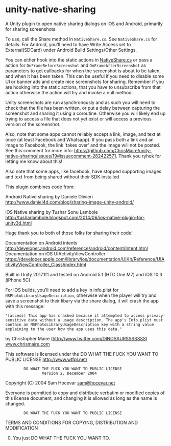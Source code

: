 # unity-native-sharing
A Unity plugin to open native sharing dialogs on iOS and Android, primarily for sharing screenshots.

To use, call the Share method in `NativeShare.cs`. See `NativeShare.cs` for details. For Android, you'll need to have Write Access set to External(SDCard) under Android Build Settings/Other Settings.

You can either hook into the static actions in [NativeShare.cs](Assets/Plugins/NativeShare.cs) or pass a action for `OnFrameBeforeScreenshot` and `OnFrameAfterScreenshot` as parameters to get callbacks for when the screenshot is about to be taken, and when it has been taken. This can be useful if you need to disable some UI or banner ads and create nice screenshots for sharing. Remember if you are hooking into the static actions, that you have to unsubscribe from that action otherwise the action will try and invoke a null method.

Unity screenshots are run asynchronously and as such you will need to check that the file has been written, or put a delay between capturing the screenshot and sharing it using a coroutine. Otherwise you will likely end up trying to access a file that does not yet exist or will access a previous version of the screenshot.

Also, note that some apps cannot reliably accept a link, image, and text at once (at least Facebook and Whatsapp). If you pass both a link and an image to Facebook, the link 'takes over' and the image will not be posted. See this comment for more info: https://github.com/ChrisMaire/unity-native-sharing/issues/19#issuecomment-282422571. Thank you ryhok for letting me know about this!

Also note that some apps, like facebook, have stopped supporting images and text from being shared without their SDK installed

This plugin combines code from:

Android Native sharing by Daniele Olivieri
http://www.daniel4d.com/blog/sharing-image-unity-android/

iOS Native sharing by Tushar Sonu Lambole 
http://tusharlambole.blogspot.com/2014/06/ios-native-plugin-for-unity3d.html

Huge thank you to both of those folks for sharing their code!

Documentation on Android intents
http://developer.android.com/reference/android/content/Intent.html
Documentation on iOS UIActivityViewController
https://developer.apple.com/library/ios/documentation/UIKit/Reference/UIActivityViewController_Class/index.html

Built in Unity 2017.1f1 and tested on Android 5.1 (HTC One M7) and iOS 10.3 (iPhone 5C)

For iOS builds, you'll need to add a key in info.plist for `NSPhotoLibraryUsageDescription`, otherwise when the player will try and save a screenshot to their libary via the share dialog, it will crash the app with this message:
```
"[access] This app has crashed because it attempted to access privacy-sensitive data without a usage description. The app's Info.plist must contain an NSPhotoLibraryUsageDescription key with a string value explaining to the user how the app uses this data."
```

by Christopher Maire (http://www.twitter.com/DINOSAURSSSSSSS)
www.chrismaire.com

This software is licensed under the DO WHAT THE FUCK YOU WANT TO PUBLIC LICENSE http://www.wtfpl.net/

            DO WHAT THE FUCK YOU WANT TO PUBLIC LICENSE
                    Version 2, December 2004

 Copyright (C) 2004 Sam Hocevar <sam@hocevar.net>

 Everyone is permitted to copy and distribute verbatim or modified
 copies of this license document, and changing it is allowed as long
 as the name is changed.

            DO WHAT THE FUCK YOU WANT TO PUBLIC LICENSE
   TERMS AND CONDITIONS FOR COPYING, DISTRIBUTION AND MODIFICATION

  0. You just DO WHAT THE FUCK YOU WANT TO.

